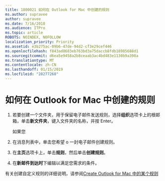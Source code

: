 ```yaml
---
title: 1800021 如何在 Outlook for Mac 中创建的规则
ms.author: supravee
author: supravee
ms.date: 7/16/2018
ms.audience: ITPro
ms.topic: article
ROBOTS: NOINDEX, NOFOLLOW
localization_priority: Priority
ms.assetid: e3b275ac-09b6-47de-94d2-cf3e29cef446
ms.openlocfilehash: f843ad8683eb763bd3a75daccb8fdb18985688d1
ms.sourcegitcommit: d6ea5e9458a2b8ceaab3ac4bd483e1130b9a398a
ms.translationtype: MT
ms.contentlocale: zh-CN
ms.lasthandoff: 01/15/2019
ms.locfileid: "28277268"
---
```

# <a name="how-to-create-a-rule-in-outlook-for-mac"></a>如何在 Outlook for Mac 中创建的规则

1. 若要创建一个文件夹，用于保留电子邮件发送规则，选择**组织**选项卡上的根邮箱，单击**新文件夹**，键入文件夹的名称，并按 Enter。
    
    如果您 
    
2. 在消息列表中，单击您希望 o 一封电子邮件创建规则。
    
3. 在**主页**选项卡上，单击**规则**，然后单击**创建规则**。
    
4. 在**新邮件到达时**下编辑以满足您需求的条件。 
    
有关创建自定义规则的详细说明，请参阅[Create Outlook for Mac 中的某个规则](https://aka.ms/AA1uy0v)
  

